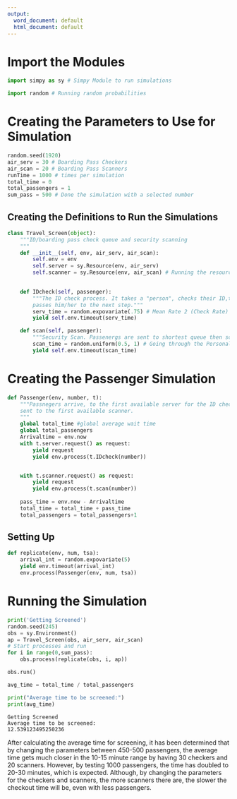 ```yaml
---
output:
  word_document: default
  html_document: default
---
```


# Import the Modules


```python
import simpy as sy # Simpy Module to run simulations
```


```python
import random # Running random probabilities
```

# Creating the Parameters to Use for Simulation


```python
random.seed(1920)
air_serv = 30 # Boarding Pass Checkers
air_scan = 20 # Boarding Pass Scanners
runTime = 1000 # times per simulation
total_time = 0
total_passengers = 1
sum_pass = 500 # Done the simulation with a selected number
```

## Creating the Definitions to Run the Simulations


```python
class Travel_Screen(object):
    """ID/boarding pass check queue and security scanning
    """
    def __init__(self, env, air_serv, air_scan):
        self.env = env
        self.server = sy.Resource(env, air_serv)
        self.scanner = sy.Resource(env, air_scan) # Running the resources to serve the customer
        

    def IDcheck(self, passenger):
        """The ID check process. It takes a "person", checks their ID,then 
        passes him/her to the next step."""
        serv_time = random.expovariate(.75) # Mean Rate 2 (Check Rate)
        yield self.env.timeout(serv_time)

    def scan(self, passenger):
        """Security Scan. Passenergs are sent to shortest queue then scanned"""
        scan_time = random.uniform(0.5, 1) # Going through the Personal Scanner for Min Scan and Max Scan
        yield self.env.timeout(scan_time)
```

# Creating the Passenger Simulation


```python
def Passenger(env, number, t):
    """Passnegers arrive, to the first available server for the ID check then
    sent to the first available scanner.
    """
    global total_time #global average wait time
    global total_passengers    
    Arrivaltime = env.now
    with t.server.request() as request:
        yield request
        yield env.process(t.IDcheck(number))


    with t.scanner.request() as request:
        yield request
        yield env.process(t.scan(number))
    
    pass_time = env.now - Arrivaltime
    total_time = total_time + pass_time
    total_passengers = total_passengers+1
```

## Setting Up


```python
def replicate(env, num, tsa):
    arrival_int = random.expovariate(5)
    yield env.timeout(arrival_int)
    env.process(Passenger(env, num, tsa))
```

# Running the Simulation


```python
print('Getting Screened')
random.seed(245)
obs = sy.Environment()
ap = Travel_Screen(obs, air_serv, air_scan)
# Start processes and run
for i in range(0,sum_pass):
    obs.process(replicate(obs, i, ap))

obs.run()

avg_time = total_time / total_passengers

print("Average time to be screened:")
print(avg_time)
```

    Getting Screened
    Average time to be screened:
    12.539123495250236
    

After calculating the average time for screening, it has been determined that by changing the parameters between 450-500 passengers, the average time gets much closer in the 10-15 minute range by having 30 checkers and 20 scanners. However, by testing 1000 passengers, the time has doubled to 20-30 minutes, which is expected. Although, by changing the parameters for the checkers and scanners, the more scanners there are, the slower the checkout time will be, even with less passengers. 
